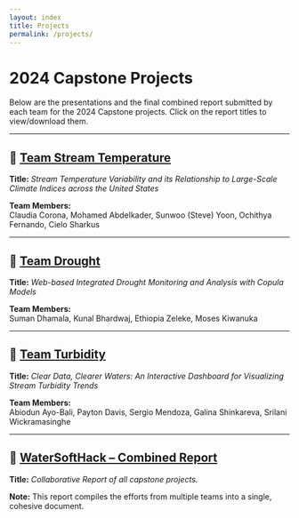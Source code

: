 ```yaml
---
layout: index
title: Projects
permalink: /projects/
---
```


# 2024 Capstone Projects

Below are the presentations and the final combined report submitted by each team for the 2024 Capstone projects. Click on the report titles to view/download them.

---

## 📄 [Team Stream Temperature](../resources/Stream_temperature.pdf)

**Title:** *Stream Temperature Variability and its Relationship to Large-Scale Climate Indices across the United States*

**Team Members:**  
Claudia Corona, Mohamed Abdelkader, Sunwoo (Steve) Yoon, Ochithya Fernando, Cielo Sharkus

---

## 📄 [Team Drought](../resources/Team_Drought.pdf)

**Title:** *Web-based Integrated Drought Monitoring and Analysis with Copula Models*

**Team Members:**  
Suman Dhamala, Kunal Bhardwaj, Ethiopia Zeleke, Moses Kiwanuka

---

## 📄 [Team Turbidity](../resources/Turbidity_team.pdf)

**Title:** *Clear Data, Clearer Waters: An Interactive Dashboard for Visualizing Stream Turbidity Trends*

**Team Members:**  
Abiodun Ayo-Bali, Payton Davis, Sergio Mendoza, Galina Shinkareva, Srilani Wickramasinghe

---

## 📄 [WaterSoftHack – Combined Report](../resources/WaterSoftHack_combined_report.pdf)

**Title:** *Collaborative Report of all capstone projects.*

**Note:** This report compiles the efforts from multiple teams into a single, cohesive document.
